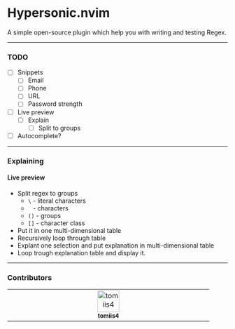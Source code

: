 # Hypersonic.nvim
A simple open-source plugin which help you with writing and testing Regex.

<hr>

### TODO
- [ ] Snippets
    - [ ] Email
    - [ ] Phone
    - [ ] URL
    - [ ] Password strength
- [ ] Live preview
    - [ ] Explain
        - [ ] Split to groups
- [ ]  Autocomplete?

<hr>

### Explaining
#### <b> Live preview</b>
- Split regex to groups
    - `\` - literal characters
    - ` ` - characters
    - `()` - groups
    - `[]` - character class
- Put it in one multi-dimensional table
- Recursively loop through table
- Explant one selection and put explanation in multi-dimensional table
- Loop trough explanation table and display it.

<hr>

### Contributors
<table>
    <tbody>
        <tr>
            <td align="center" valign="top" width="14.28%">
                <a href="https://github.com/tomiis4">
                <img src="https://avatars.githubusercontent.com/u/87276646?v=4" width="50px;" alt="tomiis4"/><br /><sub><b>tomiis4</b></sub>
                </a><br/>
            </td>
        </tr>
    </tbody>
</table>
